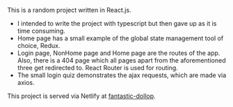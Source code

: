 This is a random project written in React.js.

- I intended to write the project with typescript but then gave up as it is time consuming.
- Home page has a small example of the global state management tool of choice, Redux.
- Login page, NonHome page and Home page are the routes of the app. Also, there is a 404 page which all pages apart from the aforementioned three get redirected to. React Router is used for routing.
- The small login quiz demonstrates the ajax requests, which are made via axios.

This project is served via Netlify at [fantastic-dollop](https://fantastic-dollop.netlify.app).
